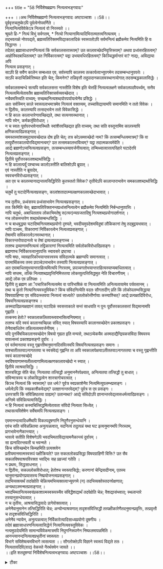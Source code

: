 +++
title = "58 निर्विशेषब्रह्मणः नित्यत्वभङ्गवादः"

+++
।।अथ निर्विशेषब्रह्मणो नित्यत्वभङ्गवादः अष्टपञ्चाशः ।।58।।  
पूर्ववृत्तचतुष्केऽपि पूर्वत्वेनोपवर्णिते ।  
 नित्यानित्यविवेकेऽत्र नित्यत्वं वो निरस्यते ।।  
श्रूयते हि-* नित्यं विभुं सर्वगतम्, * नित्यो नित्यानामित्यादिभिरात्मतत्त्वनित्यत्वम् ।  
 तद्भवत्पक्षे नोपपद्यते, ब्रह्मव्यतिरिक्तमविद्याकालादिकं स्वरूपतोऽपि सर्वमनित्यं ब्रह्मैकमेव नित्यमिति हि वः सिद्धान्तः ।  
 तदेतत् ब्रह्मासाधारणनित्यत्वं किं सर्वकालसत्तारूपम्? उत कालावच्छेदनिवृत्तिरूपम्? अथवा प्रध्वंसरहितत्वम्? आहोस्विदबाधितत्वम्? उत निर्विकारत्वम्? यद्वा उभयावधिरहितत्वम्? किञ्चिद्धर्मान्तरं वा? नाद्यः, अविद्याया अपि   
नित्यत्व प्रसङ्गात् ।  
 साऽपि हि सर्वेण कालेन सम्बध्यत एव, सर्वस्यापि कालस्य तत्कार्यत्वाभ्युपगमेन तदसम्बन्धानुपपत्तेः ।  
 साऽपि कदाचिन्निर्वत्तिष्यत इति चेत्; किमनेन? तन्निवृत्तौ तदुपादानकालावस्थानायोगात् तदसम्बद्धकालासिद्धेः ।  
   
सर्वकालसम्बन्धे सत्यपि सर्वकालसत्ता नास्तीति विशेष इति चेत्तर्हि नित्यत्वलक्षणे सर्वकालपदवैयर्थ्यम्, सत्तैव नित्यत्वमित्येतावतैव ब्रह्मव्यतिरिक्तसर्वव्यवच्छेदात् ।  
 नचैवमस्त्विति वाच्यम्; सच्छब्दनित्यशब्दयोरपर्यायत्वेनैव प्रसिद्धेः ।  
 अतः सर्वस्मिन् काले स्वरूपलाभमात्रमेव नित्यत्वं वक्तव्यम्, तच्चाविद्यायामपि समानमिति न ततो विवेकः ।  
 न द्वितीयः, कालस्यापि तत्सद्भावेन ततो विवेकासिद्धेः ।  
 न हि कालः कालान्तरेणावच्छिद्यते, तथा सत्यनवस्थानात् ।  
 नापि स्वेन, कर्मकर्तृविरोधात् ।  
 न च स्वतः पूर्वापरभावेनावस्थितैः स्वांशैरवच्छिद्यत इति वाच्यम्; तथा सति वस्तूनामिव कालस्यापि क्षणिकत्वादिप्रसङ्गात् ।  
 समस्तस्वांशसमुदायावच्छेदान्न दोष इति चेत्; तत्र कोऽयमवच्छेदो नाम? किं तत्सम्बन्धित्वमात्रम्? किं वा तत्पूर्वोत्तरकालयोरविद्यमानत्वम्? उत तत्समकालभावित्वम्? यद्वा तदात्मकत्वमेवेति ।  
 आद्ये ब्रह्मणोऽप्यनित्यत्वप्रसङ्गः, तत्सम्बन्धस्यावर्जनीयत्वात्; तन्मिथ्यात्वात्तत्परिहारे घटादेरपि नित्यत्वप्रसङ्गात् ।  
 द्वितीये पूर्वोत्तरकालशब्दार्थासिद्धिः ।  
 न हि कालात्पर्वूं पश्चाच्च कालोऽस्तीति बालिशोऽपि ब्रूयात् ।  
 एवं नास्तीति न ब्रूयादेव,   
स्ववचनविरोधप्रसङ्गात् ।  
 अत एव च कालस्यानाद्यन्तत्वसिद्धिरिति कुतस्ततो विवेकः? तृतीयेऽपि कालान्तराभावेन समकालशब्दार्थासिद्धिः ।  
 चतुर्थे तु घटादेर्नित्यत्वप्रसङ्गः, कालांशतादात्म्यलक्षणकालवच्छेदाभावात् ।  
  
नच तृतीयः, प्रध्वंसस्य प्रध्वंसाभावेन नित्यत्वप्रसङ्गात् ।  
 ततः किमिति चेत्; ब्रह्मव्यतिरिक्तानन्तप्रध्वंसनित्यत्वेन ब्रह्मैकमेव नित्यमिति निर्बन्धानुपपत्तिः ।  
 नापि चतुर्थः, अबाधितताय लोकाभिमतेषु स(त्यर)म्यग्रजतादिषु नित्यशब्दप्रयोगादर्शनात् ।  
 नच लोकमन्तरेण शब्दार्थसम्बन्धसिद्धिः ।  
 न च बाधबुद्ध्या घटादिष्वनित्यशब्दप्रयोगो दृश्यते, भवदीयमुपदेशमविदुषां लौकिकानां तेषु तद्बुद्वयभावात् ।  
 नापि पञ्चमः, विकाराणां निर्विकारत्वेन नित्यत्वप्रसङ्गात् ।  
 तेषामपि सविकारत्वेऽनवस्थानात् ।  
 विकारन्तरोपादानत्वे च तेषां द्रव्यत्वप्रसङ्गाच्च ।  
 ततश्च द्रव्याणामनित्यत्वं तद्विकाराणां नित्यत्वमिति सर्वलोकविरोधादिप्रसङ्गः ।  
 ब्रह्मणश्च निर्विकारत्वानुपपत्तिः स्वावसरे द्रष्टव्या ।  
 नापि षष्ठः, व्यावहारिकोभयान्तवत्त्वस्य संविदात्मके ब्रह्मण्यपि समानत्वात् ।  
 पारमार्थिकस्य तस्य प्रपञ्चेऽप्यभावेन तस्यापि नित्यत्वप्रसङ्गात् ।  
 अत एवाबाधितमुभयान्तराहित्यमित्यपि निरस्तम्, प्रपञ्चगतोभयान्तराहित्यस्याप्यबाधितत्वात् ।  
 नापि सप्तमः, तत्किं नित्यशब्दप्रवृत्तिनिमित्ततया लोकव्युत्पत्तिसिद्धमुत नेति विचारणीयम् ।  
 आद्ये लोक एव प्रतिपक्षः ।  
 द्वितीये तु ब्रह्मण आैपचारिकनित्यत्वमेव वा पारिभाषिकं वा नित्यत्वमिति अनित्यतायामेव पर्यवसानम् ।  
 तथा च कुतो नित्यानित्यवस्तुविवेकः? किंच संविदनित्येति वदतः सौगतादीन् प्रति किं लोकोपलम्भसिद्धाया विषयग्राहिण्या एव संविदत्स्तवया नित्यत्वं साध्यते? उतलोकोत्तीर्णायाः कस्याश्चित्? आद्ये प्रत्यक्षादिविरोधः, विषयनित्यत्वप्रसङ्गश्च ।  
 अस्मदादिप्रत्यक्षज्ञानं तावत् घटादिकं स्वसत्ताकाले सन्तं साधयति न पुनः पूर्वोत्तरकालसत्तां विद्यमानामपि गृह्णाति ।  
 तत्कस्य हेतोः? स्वकालाकलितवस्त्ववभासित्वनियमात् ।  
 ततश्च यदि स्वयं कालानवच्छिन्ना संवित् स्यात् विषयस्यापि कालानवच्छेदेन प्रकाशप्रसङ्गः ।  
 तेनैवाबाधितेन तन्नित्यत्वमवर्जनीयम् ।  
 यदि पुनर्विषयिकालानवच्छेदेन विषयो गृह्यत इति मन्यसे, तथाऽप्येकयैव अस्मदाद्यैन्द्रियकसंविदा विषयस्य यावत्सत्त्वं प्रकाशप्रसङ्गो दुर्वारः ।  
 एवं वर्तमानतया वस्तु गृह्णन्तीष्वनुमानादिसंवित्स्वपि विषयनित्यत्वप्रसङ्गः समानः ।  
 याश्चातीततयाऽनागततया च स्वसंवेद्यं गृह्णन्ति ता अपि स्वकालापेक्षयाऽतीततयाऽनागततया च वस्तु गृह्णन्तीति स्वयं कालानवच्छेदे   
स्वविषयाणामप्यतीतत्वागामित्वलक्षणकालावच्छेदो न स्यात् ।  
 द्वितीये त्वाश्रयासिद्धिः ।  
 शास्त्रसिद्धा सेति चेन्न; नित्यतया तत्सिद्धौ अनुमाननैरपेक्ष्यात्, अनित्यतया तत्सिद्धौ तु बाधात् ।  
 संविन्मात्रस्य च लोकसिद्धत्वेन शास्त्रागोचरत्वात् ।  
 किञ्च नित्यत्वं किं स्वरूपम्? उत धर्मः? पूर्वत्र स्वप्रकाशेनैव नित्यमित्युपलम्भप्रसङ्गः ।  
 धर्मत्वेऽपि किं स्वप्रकाशैकवेद्यम्? उतज्ञानान्तरवेद्यम्? पूर्वत्र स एव प्रसङ्गः ।  
 उत्तरत्रापि किं संविन्निष्ठतया ग्राह्यम्? उतान्यथा? आद्ये संविदोऽपि ज्ञानान्तरवेद्यत्वसधर्मत्वादिप्रसङ्गः ।  
 अन्तिमे संविन्नित्यत्वासिद्धिः ।  
 न हि नित्यत्वं कस्यचित्सिद्धमित्येतावता संविदो नित्यता सिध्येत् ।  
 तथासत्यविशेषेण सर्वेषामपि नित्यत्वप्रसङ्गः ।  
  
एवमानन्दत्वादिधर्मेष्वपि विकल्पदूषणानि निपुणैरनुसन्धेयानि ।  
 एवंच सति संविन्नन्नितया अनुत्पन्नत्वात्, यदनित्यं तदुत्पन्नं यथा घट इत्यनुमानमपि निरस्तम्, प्रागभावेनानैकान्त्यात् ।  
 भावत्वे सतीति विशेषणेऽपि भवदभिमताविद्यायामनैकान्त्यं दुर्वारम् ।  
 सा ह्यनादिरन्तवती च भवन्मते ।  
 किंच संविच्छब्देन किमहमिति प्रत्यक्त्वेन   
प्रतीयमानमात्मस्वरूपं पक्षीक्रियते? उत सकललोकप्रसिद्धा विषयग्राहिणी वित्तिः? उत सैव सकलविषयाश्रयविरक्ता भवद्भिः सह प्रव्रज्यां गतेति ।  
 न प्रथमः, सिद्धसाधनात् ।  
 न द्वितीयः, सकललोकविरोधात्; हेतोश्च स्वरूपासिद्धेः; करणानां चेन्द्रियादीनाम्, एतस्य   
चानुमानप्रयोगप्रयासस्य निष्प्रयोजनत्वप्रसङ्गात् ।  
 तदभिव्यक्त्यर्थं तदपेक्षेति चेन्नित्यमभिव्यक्तत्वाभ्युपगमे (न) तदभिव्यक्तेस्तदनपेक्षणात्; अन्यथाऽस्मन्मतप्रसङ्गात् ।  
 भवदभिमतनित्यस्वयंप्रकाशात्मस्वरूपस्यैव संविद्धैशद्यार्थं तदपेक्षेति चेन्न; वैशद्यासंभवात्; स्थलान्तरे तस्यानुसन्धेयत्वात् ।  
 न च तृतीयः, आश्रयासिद्धयादेः प्रागेवोक्तत्वात् ।  
 अनेनैवानुमानेन तत्सिद्धिरिति चेन्न; अन्योन्याश्रयणात् तादृशसंवित्सिद्धौ तत्पक्षीकारेणैतदनुमानप्रवृत्तिः, तत्प्रवृत्तौ च तादृशसंवित्सिद्धिरिति ।  
 अनेनैव न्यायेन, अनुत्पन्नत्वात् निर्विकारेत्यादिसाध्यप्रयोगो दूषणीयः ।  
 तदेवं ब्रह्मासाधारणनित्यत्वासिद्धेर्न नित्यानित्यवस्तुविवेकः ।  
 नत्यमुपादेयमिति सामान्यविवेकमात्रमपि निपुणनिरूपणेन निष्फलमापन्नमिति ।  
 आनन्त्यानन्दनित्यत्वप्रभृतीनां स्वरूपतः ।  
 विभागे सविशेषत्वमविभागे त्वसत्यता ।। सौगतोक्तेऽपि विज्ञाने स्वरूपं विद्यते ततः ।  
 नित्यतावदिवि(वाद) वेकस्ते नैरर्थक्येन जायते ।।  
।।इति शतदूषण्यां निर्विशेषनित्यत्वभङ्गवादः अष्टपञ्चाशः ।।58।।

<details><summary>टीका</summary>


</details>

